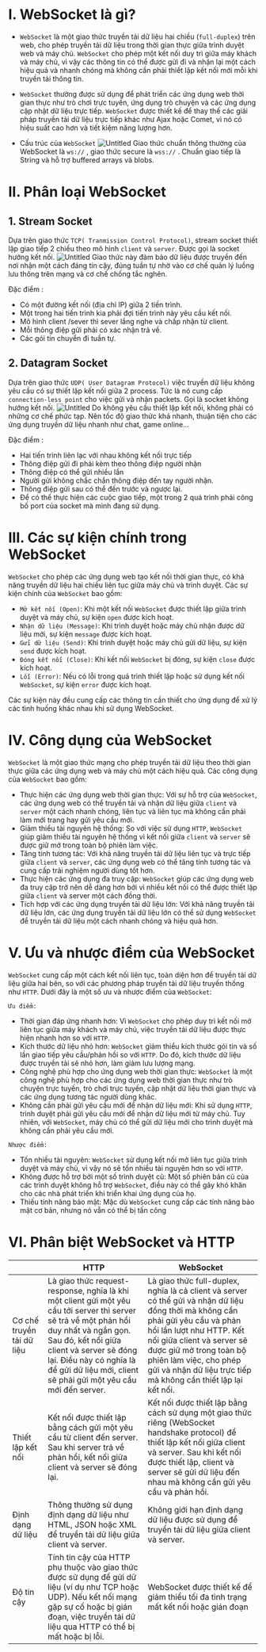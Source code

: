 # **I. WebSocket là gì?**
- `WebSocket` là một giao thức truyền tải dữ liệu hai chiều (`full-duplex`) trên web, cho phép truyền tải dữ liệu trong thời gian thực giữa trình duyệt web và máy chủ. `WebSocket` cho phép một kết nối duy trì giữa máy khách và máy chủ, vì vậy các thông tin có thể được gửi đi và nhận lại một cách hiệu quả và nhanh chóng mà không cần phải thiết lập kết nối mới mỗi khi truyền tải thông tin.

- `WebSocket` thường được sử dụng để phát triển các ứng dụng web thời gian thực như trò chơi trực tuyến, ứng dụng trò chuyện và các ứng dụng cập nhật dữ liệu trực tiếp. `WebSocket` được thiết kế để thay thế các giải pháp truyền tải dữ liệu trực tiếp khác như Ajax hoặc Comet, vì nó có hiệu suất cao hơn và tiết kiệm năng lượng hơn.

- Cấu trúc của `WebSocket`
![Untitled](/Pictute/WebSocketDiagram.png)
Giao thức chuẩn thông thường của WebSocket là `ws://` , giao thức secure là `wss://` . Chuẩn giao tiếp là String và hỗ trợ buffered arrays và blobs.

# **II. Phân loại WebSocket**

## **1. Stream Socket**
Dựa trên giao thức `TCP( Tranmission Control Protocol)`, stream socket thiết lập giao tiếp 2 chiều theo mô hình `client` và `server`. Được gọi là socket hướng kết nối.
![Untitled](/Pictute/StreamSocket.png)
Giao thức này đảm bảo dữ liệu được truyền đến nơi nhận một cách đáng tin cậy, đúng tuần tự nhờ vào cơ chế quản lý luồng lưu thông trên mạng và cơ chế chống tắc nghẽn.

Đặc điểm :
 - Có một đường kết nối (địa chỉ IP) giữa 2 tiến trình.
 - Một trong hai tiến trình kia phải đợi tiến trình này yêu cầu kết nối.
 - Mô hình client /sever thì sever lắng nghe và chấp nhận từ client.
 - Mỗi thông điệp gửi phải có xác nhận trả về.
 - Các gói tin chuyển đi tuần tự.

## **2. Datagram Socket**
Dựa trên giao thức `UDP( User Datagram Protocol)` việc truyền dữ liệu không yêu cầu có sự thiết lập kết nối giữa 2 process. Tức là nó cung cấp `connection-less point` cho việc gửi và nhận packets. Gọi là socket không hướng kết nối.
![Untitled](/Pictute/DatagramSocket.png)
Do không yêu cầu thiết lập kết nối, không phải có những cơ chế phức tạp. Nên tốc độ giao thức khá nhanh, thuận tiện cho các ứng dụng truyền dữ liệu nhanh như chat, game online…

Đặc điểm :
 - Hai tiến trình liên lạc với nhau không kết nối trực tiếp
 - Thông điệp gửi đi phải kèm theo thông điệp người nhận
 - Thông điệp có thể gửi nhiều lần
 - Người gửi không chắc chắn thông điệp đến tay người nhận.
 - Thông điệp gửi sau có thể đến trước và ngược lại.
 - Để có thể thực hiện các cuộc giao tiếp, một trong 2 quá trình phải công bố port của socket mà mình đang sử dụng.
# **III. Các sự kiện chính trong WebSocket**
`WebSocket` cho phép các ứng dụng web tạo kết nối thời gian thực, có khả năng truyền dữ liệu hai chiều liên tục giữa máy chủ và trình duyệt. Các sự kiện chính của `WebSocket` bao gồm:

- `Mở kết nối (Open)`: Khi một kết nối `WebSocket` được thiết lập giữa trình duyệt và máy chủ, sự kiện `open` được kích hoạt.
- `Nhận dữ liệu (Message)`: Khi trình duyệt hoặc máy chủ nhận được dữ liệu mới, sự kiện `message` được kích hoạt.
- `Gửi dữ liệu (Send)`: Khi trình duyệt hoặc máy chủ gửi dữ liệu, sự kiện `send` được kích hoạt.
- `Đóng kết nối (Close)`: Khi kết nối `WebSocket` bị đóng, sự kiện `close` được kích hoạt.
- `Lỗi (Error)`: Nếu có lỗi trong quá trình thiết lập hoặc sử dụng kết nối `WebSocket`, sự kiện `error` được kích hoạt.
  
Các sự kiện này đều cung cấp các thông tin cần thiết cho ứng dụng để xử lý các tình huống khác nhau khi sử dụng WebSocket.
# **IV. Công dụng của WebSocket**
`WebSocket` là một giao thức mạng cho phép truyền tải dữ liệu theo thời gian thực giữa các ứng dụng web và máy chủ một cách hiệu quả. Các công dụng của `WebSocket` bao gồm:

 - Thực hiện các ứng dụng web thời gian thực: Với sự hỗ trợ của `WebSocket`, các ứng dụng web có thể truyền tải và nhận dữ liệu giữa `client` và `server` một cách nhanh chóng, liên tục và liên tục mà không cần phải làm mới trang hay gửi yêu cầu mới.
 - Giảm thiểu tài nguyên hệ thống: So với việc sử dụng `HTTP`, `WebSocket` giúp giảm thiểu tài nguyên hệ thống vì kết nối giữa `client` và `server` sẽ được giữ mở trong toàn bộ phiên làm việc.
 - Tăng tính tương tác: Với khả năng truyền tải dữ liệu liên tục và trực tiếp giữa `client` và `server`, các ứng dụng web có thể tăng tính tương tác và cung cấp trải nghiệm người dùng tốt hơn.
 - Thực hiện các ứng dụng đa truy cập: `WebSocket` giúp các ứng dụng web đa truy cập trở nên dễ dàng hơn bởi vì nhiều kết nối có thể được thiết lập giữa `client` và server một cách đồng thời.
 - Tích hợp với các ứng dụng truyền tải dữ liệu lớn: Với khả năng truyền tải dữ liệu lớn, các ứng dụng truyền tải dữ liệu lớn có thể sử dụng `WebSocket` để truyền tải dữ liệu một cách nhanh chóng và hiệu quả hơn.
# **V. Ưu và nhược điểm của WebSocket**
`WebSocket` cung cấp một cách kết nối liên tục, toàn diện hơn để truyền tải dữ liệu giữa hai bên, so với các phương pháp truyền tải dữ liệu truyền thống như `HTTP`. Dưới đây là một số ưu và nhược điểm của `WebSocket`:

`Ưu điểm:`
 - Thời gian đáp ứng nhanh hơn: Vì `WebSocket` cho phép duy trì kết nối mở liên tục giữa máy khách và máy chủ, việc truyền tải dữ liệu được thực hiện nhanh hơn so với `HTTP`.
 - Kích thước dữ liệu nhỏ hơn: `WebSocket` giảm thiểu kích thước gói tin và số lần giao tiếp yêu cầu/phản hồi so với `HTTP`. Do đó, kích thước dữ liệu được truyền tải sẽ nhỏ hơn, làm giảm lưu lượng mạng.
 - Công nghệ phù hợp cho ứng dụng web thời gian thực: `WebSocket` là một công nghệ phù hợp cho các ứng dụng web thời gian thực như trò chuyện trực tuyến, trò chơi trực tuyến, cập nhật dữ liệu thời gian thực và các ứng dụng tương tác người dùng khác.
 - Không cần phải gửi yêu cầu mới để nhận dữ liệu mới: Khi sử dụng `HTTP`, trình duyệt phải gửi yêu cầu mới để nhận dữ liệu mới từ máy chủ. Tuy nhiên, với `WebSocket`, máy chủ có thể gửi dữ liệu mới cho trình duyệt mà không cần phải yêu cầu mới.

`Nhược điểm:`
 - Tốn nhiều tài nguyên: `WebSocket` sử dụng kết nối mở liên tục giữa trình duyệt và máy chủ, vì vậy nó sẽ tốn nhiều tài nguyên hơn so với `HTTP`.
 - Không được hỗ trợ bởi một số trình duyệt cũ: Một số phiên bản cũ của các trình duyệt không hỗ trợ `WebSocket`, điều này có thể gây khó khăn cho các nhà phát triển khi triển khai ứng dụng của họ.
 - Thiếu tính năng bảo mật: Mặc dù `WebSocket` cung cấp các tính năng bảo mật cơ bản, nhưng nó vẫn có thể bị tấn công
# **VI. Phân biệt WebSocket và HTTP**

|                           | HTTP                                                                                                                                                                                                                                                                                 | WebSocket                                                                                                                                                                                                                                                                                                      |
| ------------------------- | ------------------------------------------------------------------------------------------------------------------------------------------------------------------------------------------------------------------------------------------------------------------------------------ | -------------------------------------------------------------------------------------------------------------------------------------------------------------------------------------------------------------------------------------------------------------------------------------------------------------- |
| Cơ chế truyền tải dữ liệu | Là giao thức request-response, nghĩa là khi một client gửi một yêu cầu tới server thì server sẽ trả về một phản hồi duy nhất và ngắn gọn. Sau đó, kết nối giữa client và server sẽ đóng lại. Điều này có nghĩa là để gửi dữ liệu mới, client sẽ phải gửi một yêu cầu mới đến server. | Là giao thức full-duplex, nghĩa là cả client và server có thể gửi và nhận dữ liệu đồng thời mà không cần phải gửi yêu cầu và phản hồi lần lượt như HTTP. Kết nối giữa client và server sẽ được giữ mở trong toàn bộ phiên làm việc, cho phép gửi và nhận dữ liệu trực tiếp mà không cần thiết lập lại kết nối. |
| Thiết lập kết nối         | Kết nối được thiết lập bằng cách gửi một yêu cầu từ client đến server. Sau khi server trả về phản hồi, kết nối giữa client và server sẽ đóng lại.                                                                                                                                    | Kết nối được thiết lập bằng cách sử dụng một giao thức riêng (WebSocket handshake protocol) để thiết lập kết nối giữa client và server. Sau khi kết nối được thiết lập, client và server sẽ gửi dữ liệu đến nhau mà không cần gửi yêu cầu và phản hồi.                                                         |
| Định dạng dữ liệu         | Thông thường sử dụng định dạng dữ liệu như HTML, JSON hoặc XML để truyền tải dữ liệu giữa client và server.                                                                                                                                                                          | Không giới hạn định dạng dữ liệu được sử dụng để truyền tải dữ liệu giữa client và server.                                                                                                                                                                                                                     |
| Độ tin cậy                | Tính tin cậy của HTTP phụ thuộc vào giao thức được sử dụng để gửi dữ liệu (ví dụ như TCP hoặc UDP). Nếu kết nối mạng gặp sự cố hoặc bị gián đoạn, việc truyền tải dữ liệu qua HTTP có thể bị mất hoặc bị lỗi.                                                                        | WebSocket được thiết kế để giảm thiểu tối đa tình trạng mất kết nối hoặc gián đoạn                                                                                                                                                                                                                             |

